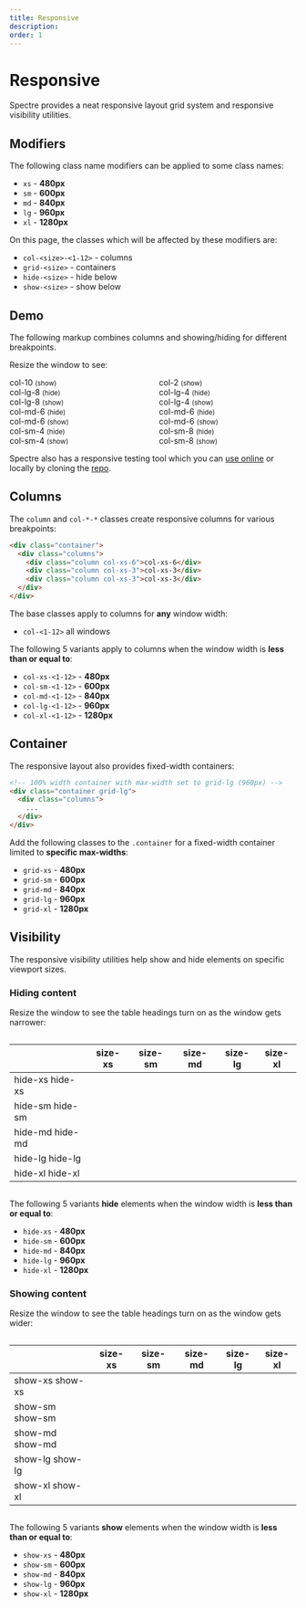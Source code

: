 ```yaml
---
title: Responsive
description: 
order: 1
---
```


# Responsive

Spectre provides a neat responsive layout grid system and responsive visibility utilities.

## Modifiers

The following class name modifiers can be applied to some class names:

- `xs` - **480px**
- `sm` - **600px**
- `md` - **840px**
- `lg` - **960px**
- `xl` - **1280px**

On this page, the classes which will be affected by these modifiers are:

- `col-<size>-<1-12>` - columns
- `grid-<size>` - containers
- `hide-<size>` - hide below
- `show-<size>` - show below

## Demo

The following markup combines columns and showing/hiding for different breakpoints.

Resize the window to see:

<div class="vp-raw docs-demo columns">
  <div class="column col-8 col-lg-8 col-md-6 col-sm-4">
    <div class="bg-gray docs-block">
      <div class="text-primary">col-10 <small>(show)</small></div>
      <div class="hide-lg text-dark">col-lg-8 <small>(hide)</small></div>
      <div class="show-lg text-primary">col-lg-8 <small>(show)</small></div>
      <div class="hide-md text-dark">col-md-6 <small>(hide)</small></div>
      <div class="show-md text-primary">col-md-6 <small>(show)</small></div>
      <div class="hide-sm text-dark">col-sm-4 <small>(hide)</small></div>
      <div class="show-sm text-primary">col-sm-4 <small>(show)</small></div>
    </div>
  </div>
  <div class="column col-4 col-lg-4 col-md-6 col-sm-8">
    <div class="bg-gray docs-block">
      <div class="text-primary">col-2 <small>(show)</small></div>
      <div class="hide-lg text-dark">col-lg-4 <small>(hide)</small></div>
      <div class="show-lg text-primary">col-lg-4 <small>(show)</small></div>
      <div class="hide-md text-dark">col-md-6 <small>(hide)</small></div>
      <div class="show-md text-primary">col-md-6 <small>(show)</small></div>
      <div class="hide-sm text-dark">col-sm-8 <small>(hide)</small></div>
      <div class="show-sm text-primary">col-sm-8 <small>(show)</small></div>
    </div>
  </div>
</div>


Spectre also has a responsive testing tool which you can [use online](https://picturepan2.github.io/responsive-resizer/) or locally by cloning the [repo](https://github.com/picturepan2/responsive-resizer).

## Columns

The `column` and `col-*-*` classes create responsive columns for various breakpoints:

```html
<div class="container">
  <div class="columns">
    <div class="column col-xs-6">col-xs-6</div>
    <div class="column col-xs-3">col-xs-3</div>
    <div class="column col-xs-3">col-xs-3</div>
  </div>
</div>
```

The base classes apply to columns for **any** window width:

- `col-<1-12>` all windows

The following 5 variants apply to columns when the window width is **less than or equal to**:

- `col-xs-<1-12>` - **480px**
- `col-sm-<1-12>` - **600px**
- `col-md-<1-12>` - **840px**
- `col-lg-<1-12>` - **960px**
- `col-xl-<1-12>` - **1280px**

## Container

The responsive layout also provides fixed-width containers:

```html
<!-- 100% width container with max-width set to grid-lg (960px) -->
<div class="container grid-lg">
  <div class="columns">
    ...
  </div>
</div>
```

Add the following classes to the `.container` for a fixed-width container limited to **specific max-widths**:

- `grid-xs` - **480px**
- `grid-sm` - **600px**
- `grid-md` - **840px**
- `grid-lg` - **960px**
- `grid-xl` - **1280px**

## Visibility

The responsive visibility utilities help show and hide elements on specific viewport sizes.

### Hiding content

Resize the window to see the table headings <span class="text-bold text-primary">turn on</span> as the window gets narrower:

<div class="vp-raw docs-demo columns">
  <div class="column col-12">
    <table class="docs-table table table-striped text-center">
      <thead>
        <tr>
          <th></th>
          <th>size-xs</th>
          <th>size-sm</th>
          <th>size-md</th>
          <th>size-lg</th>
          <th>size-xl</th>
        </tr>
      </thead>
      <tbody>
        <tr>
          <td class="text-left no-wrap">
            <span class="hide-xs">hide-xs</span>
            <span class="show-xs text-bold text-primary">hide-xs</span>
          </td>
          <td>
            <div class="bg-secondary docs-dot"></div>
          </td>
          <td>
            <div class="bg-primary docs-dot"></div>
          </td>
          <td>
            <div class="bg-primary docs-dot"></div>
          </td>
          <td>
            <div class="bg-primary docs-dot"></div>
          </td>
          <td>
            <div class="bg-primary docs-dot"></div>
          </td>
        </tr>
        <tr>
          <td class="text-left no-wrap">
            <span class="hide-sm">hide-sm</span>
            <span class="show-sm text-bold text-primary">hide-sm</span>
          </td>
          <td>
            <div class="bg-secondary docs-dot"></div>
          </td>
          <td>
            <div class="bg-secondary docs-dot"></div>
          </td>
          <td>
            <div class="bg-primary docs-dot"></div>
          </td>
          <td>
            <div class="bg-primary docs-dot"></div>
          </td>
          <td>
            <div class="bg-primary docs-dot"></div>
          </td>
        </tr>
        <tr>
          <td class="text-left no-wrap">
            <span class="hide-md">hide-md</span>
            <span class="show-md text-bold text-primary">hide-md</span>
          </td>
          <td>
            <div class="bg-secondary docs-dot"></div>
          </td>
          <td>
            <div class="bg-secondary docs-dot"></div>
          </td>
          <td>
            <div class="bg-secondary docs-dot"></div>
          </td>
          <td>
            <div class="bg-primary docs-dot"></div>
          </td>
          <td>
            <div class="bg-primary docs-dot"></div>
          </td>
        </tr>
        <tr>
          <td class="text-left no-wrap">
            <span class="hide-lg">hide-lg</span>
            <span class="show-lg text-bold text-primary">hide-lg</span>
          </td>
          <td>
            <div class="bg-secondary docs-dot"></div>
          </td>
          <td>
            <div class="bg-secondary docs-dot"></div>
          </td>
          <td>
            <div class="bg-secondary docs-dot"></div>
          </td>
          <td>
            <div class="bg-secondary docs-dot"></div>
          </td>
          <td>
            <div class="bg-primary docs-dot"></div>
          </td>
        </tr>
        <tr>
          <td class="text-left no-wrap">
            <span class="hide-xl">hide-xl</span>
            <span class="show-xl text-bold text-primary">hide-xl</span>
          </td>
          <td>
            <div class="bg-secondary docs-dot"></div>
          </td>
          <td>
            <div class="bg-secondary docs-dot"></div>
          </td>
          <td>
            <div class="bg-secondary docs-dot"></div>
          </td>
          <td>
            <div class="bg-secondary docs-dot"></div>
          </td>
          <td>
            <div class="bg-secondary docs-dot"></div>
          </td>
        </tr>
      </tbody>
    </table>
  </div>
</div>

The following 5 variants **hide** elements when the window width is **less than or equal to**:

* `hide-xs` - **480px**
* `hide-sm` - **600px**
* `hide-md` - **840px**
* `hide-lg` - **960px**
* `hide-xl` - **1280px**
 

### Showing content

Resize the window to see the table headings <span class="text-bold text-primary">turn on</span> as the window gets wider:

<div class="vp-raw docs-demo columns">
  <div class="column col-12">
    <table class="docs-table table table-striped text-center">
      <thead>
        <tr>
          <th></th>
          <th>size-xs</th>
          <th>size-sm</th>
          <th>size-md</th>
          <th>size-lg</th>
          <th>size-xl</th>
        </tr>
      </thead>
      <tbody>
        <tr>
          <td class="text-left no-wrap">
            <span class="hide-xs text-bold text-primary">show-xs</span>
            <span class="show-xs">show-xs</span>
          </td>
          <td>
            <div class="bg-primary docs-dot"></div>
          </td>
          <td>
            <div class="bg-secondary docs-dot"></div>
          </td>
          <td>
            <div class="bg-secondary docs-dot"></div>
          </td>
          <td>
            <div class="bg-secondary docs-dot"></div>
          </td>
          <td>
            <div class="bg-secondary docs-dot"></div>
          </td>
        </tr>
        <tr>
          <td class="text-left no-wrap">
            <span class="hide-sm text-bold text-primary">show-sm</span>
            <span class="show-sm">show-sm</span>
          </td>
          <td>
            <div class="bg-primary docs-dot"></div>
          </td>
          <td>
            <div class="bg-primary docs-dot"></div>
          </td>
          <td>
            <div class="bg-secondary docs-dot"></div>
          </td>
          <td>
            <div class="bg-secondary docs-dot"></div>
          </td>
          <td>
            <div class="bg-secondary docs-dot"></div>
          </td>
        </tr>
        <tr>
          <td class="text-left no-wrap">
            <span class="hide-md text-bold text-primary">show-md</span>
            <span class="show-md">show-md</span>
          </td>
          <td>
            <div class="bg-primary docs-dot"></div>
          </td>
          <td>
            <div class="bg-primary docs-dot"></div>
          </td>
          <td>
            <div class="bg-primary docs-dot"></div>
          </td>
          <td>
            <div class="bg-secondary docs-dot"></div>
          </td>
          <td>
            <div class="bg-secondary docs-dot"></div>
          </td>
        </tr>
        <tr>
          <td class="text-left no-wrap">
            <span class="hide-lg text-bold text-primary">show-lg</span>
            <span class="show-lg">show-lg</span>
          </td>
          <td>
            <div class="bg-primary docs-dot"></div>
          </td>
          <td>
            <div class="bg-primary docs-dot"></div>
          </td>
          <td>
            <div class="bg-primary docs-dot"></div>
          </td>
          <td>
            <div class="bg-primary docs-dot"></div>
          </td>
          <td>
            <div class="bg-secondary docs-dot"></div>
          </td>
        </tr>
        <tr>
          <td class="text-left no-wrap">
            <span class="hide-xl text-bold text-primary">show-xl</span>
            <span class="show-xl">show-xl</span>
          </td>
          <td>
            <div class="bg-primary docs-dot"></div>
          </td>
          <td>
            <div class="bg-primary docs-dot"></div>
          </td>
          <td>
            <div class="bg-primary docs-dot"></div>
          </td>
          <td>
            <div class="bg-primary docs-dot"></div>
          </td>
          <td>
            <div class="bg-primary docs-dot"></div>
          </td>
        </tr>
      </tbody>
    </table>
  </div>
</div>

The following 5 variants **show** elements when the window width is **less than or equal to**:

* `show-xs` - **480px**
* `show-sm` - **600px**
* `show-md` - **840px**
* `show-lg` - **960px**
* `show-xl` - **1280px**
